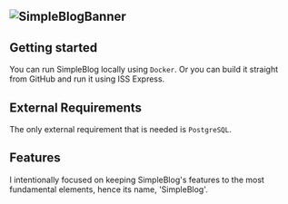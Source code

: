 ![SimpleBlogBanner](https://github.com/okjlez/SimpleBlog/blob/master/Web/blob/ReadMeLogo.png?raw=true)
----------------------------------------------------------------
## Getting started
You can run SimpleBlog locally using `Docker`. Or you can build it straight from GitHub and run it using ISS Express.

## External Requirements
The only external requirement that is needed is `PostgreSQL`.

## Features
I intentionally focused on keeping SimpleBlog's features to the most fundamental elements, hence its name, 'SimpleBlog'.
